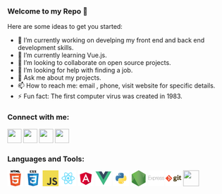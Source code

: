 ### Welcome to my Repo 👋


Here are some ideas to get you started:

- 🔭 I’m currently working on develping my front end and back end development skills.
- 🌱 I’m currently learning Vue.js.
- 👯 I’m looking to collaborate on open source projects.
- 🤔 I’m looking for help with finding a job.
- 💬 Ask me about my projects.
- 📫 How to reach me: email , phone, visit website for specific details.
- ⚡ Fun fact: The first computer virus was created in 1983.

### Connect with me:

<img height="32" width="32" src="https://cdn.jsdelivr.net/npm/simple-icons@v4/icons/microsoftoutlook.svg" />     <img height="32" width="32" src="https://cdn.jsdelivr.net/npm/simple-icons@v4/icons/adobephonegap.svg" />     <img height="32" width="32" src="https://cdn.jsdelivr.net/npm/simple-icons@v4/icons/linkedin.svg" />     <img height="32" width="32" src="https://cdn.jsdelivr.net/npm/simple-icons@v4/icons/facebook.svg" /> 


### Languages and Tools:

<img height="36" width="36" src="https://raw.githubusercontent.com/github/explore/80688e429a7d4ef2fca1e82350fe8e3517d3494d/topics/html/html.png"/>  <img height="36" width="36" src="https://raw.githubusercontent.com/github/explore/80688e429a7d4ef2fca1e82350fe8e3517d3494d/topics/css/css.png"/>  <img height="36" width="36" src="https://raw.githubusercontent.com/github/explore/80688e429a7d4ef2fca1e82350fe8e3517d3494d/topics/javascript/javascript.png"/> <img height="36" width="36" src="https://raw.githubusercontent.com/github/explore/80688e429a7d4ef2fca1e82350fe8e3517d3494d/topics/react/react.png"/> <img height="36" width="36" src="https://raw.githubusercontent.com/github/explore/80688e429a7d4ef2fca1e82350fe8e3517d3494d/topics/angular/angular.png"/> <img height="36" width="36" src="https://raw.githubusercontent.com/github/explore/80688e429a7d4ef2fca1e82350fe8e3517d3494d/topics/vue/vue.png"/> <img height="36" width="36" src="https://raw.githubusercontent.com/github/explore/80688e429a7d4ef2fca1e82350fe8e3517d3494d/topics/python/python.png"/> <img height="36" width="36" src="https://raw.githubusercontent.com/github/explore/80688e429a7d4ef2fca1e82350fe8e3517d3494d/topics/nodejs/nodejs.png"/> <img height="36" width="36" src="https://raw.githubusercontent.com/github/explore/80688e429a7d4ef2fca1e82350fe8e3517d3494d/topics/express/express.png"/> <img height="36" width="36" src="https://raw.githubusercontent.com/github/explore/80688e429a7d4ef2fca1e82350fe8e3517d3494d/topics/git/git.png"/>  <img height="36" width="36" src=""/>


 



